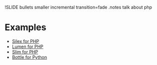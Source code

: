 !SLIDE bullets smaller incremental transition=fade
.notes talk about php 



Examples 
=============

* [Silex for PHP](http://silex.sensiolabs.org/)
* [Lumen for PHP](https://lumen.laravel.com)
* [Slim for PHP](http://slimframework.com)
* [Bottle for Python](http://bottlepy.org/docs/dev/index.html)

